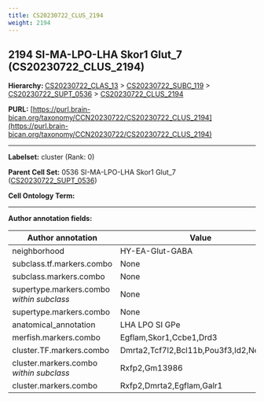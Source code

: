 ```yaml
---
title: CS20230722_CLUS_2194
weight: 2194
---
```

## 2194 SI-MA-LPO-LHA Skor1 Glut_7 (CS20230722_CLUS_2194)
<b>Hierarchy: </b>
[CS20230722_CLAS_13](../CS20230722_CLAS_13) >
[CS20230722_SUBC_119](../CS20230722_SUBC_119) >
[CS20230722_SUPT_0536](../CS20230722_SUPT_0536) >
[CS20230722_CLUS_2194](../CS20230722_CLUS_2194)

**PURL:** [https://purl.brain-bican.org/taxonomy/CCN20230722/CS20230722_CLUS_2194](https://purl.brain-bican.org/taxonomy/CCN20230722/CS20230722_CLUS_2194)

---


**Labelset:** cluster (Rank: 0)

**Parent Cell Set:** 0536 SI-MA-LPO-LHA Skor1 Glut_7 ([CS20230722_SUPT_0536](../CS20230722_SUPT_0536))



**Cell Ontology Term:** 

[MARKER GENES.]: #


---

[TRANSFERRED ANNOTATIONS.]: #


[AUTHOR ANNOTATION FIELDS.]: #


**Author annotation fields:**

| Author annotation | Value |
|-------------------|-------|
|neighborhood|HY-EA-Glut-GABA|
|subclass.tf.markers.combo|None|
|subclass.markers.combo|None|
|supertype.markers.combo _within subclass_|None|
|supertype.markers.combo|None|
|anatomical_annotation|LHA LPO SI GPe|
|merfish.markers.combo|Egflam,Skor1,Ccbe1,Drd3|
|cluster.TF.markers.combo|Dmrta2,Tcf7l2,Bcl11b,Pou3f3,Id2,Neurod1|
|cluster.markers.combo _within subclass_|Rxfp2,Gm13986|
|cluster.markers.combo|Rxfp2,Dmrta2,Egflam,Galr1|
